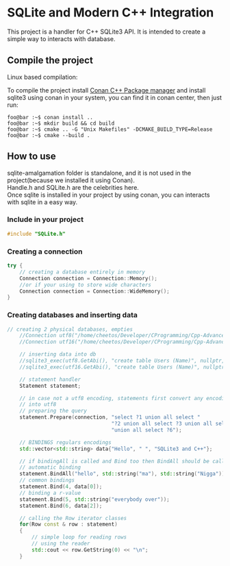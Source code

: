 # SQLite and Modern C++ Integration

This project is a handler for C++ SQLite3 API. It is intended to create a simple way to interacts with database.

## Compile the project
Linux based compilation:

To compile the project install [Conan C++ Package manager](http://conan.io) and install sqlite3 using conan in your system, you can find it in conan center,
then just run:
```console
foo@bar :~$ conan install ..
foo@bar :~$ mkdir build && cd build
foo@bar :~$ cmake .. -G "Unix Makefiles" -DCMAKE_BUILD_TYPE=Release
foo@bar :~$ cmake --build .
``` 

## How to use
sqlite-amalgamation folder is standalone, and it is not used in the project(because we installed it using Conan).\
Handle.h and SQLite.h are the celebrities here.\
Once sqlite is installed in your project by using conan, you can interacts with sqlite in a easy way.

### Include in your project

```C++
#include "SQLite.h"
```

### Creating a connection

```C++
try {
    // creating a database entirely in memory
    Connection connection = Connection::Memory();
    //or if your using to store wide characters 
    Connection connection = Connection::WideMemory();
}
```

### Creating databases and inserting data

```C++
// creating 2 physical databases, empties
    //Connection utf8("/home/cheetos/Developer/CProgramming/Cpp-AdvancedTopics/SQLiteInteraction/utf8database.db");
    //Connection utf16("/home/cheetos/Developer/CProgramming/Cpp-AdvancedTopics/SQLiteInteraction/utf16database.db");

    // inserting data into db
    //sqlite3_exec(utf8.GetAbi(), "create table Users (Name)", nullptr, nullptr, nullptr);
    //sqlite3_exec(utf16.GetAbi(), "create table Users (Name)", nullptr, nullptr, nullptr);

    // statement handler
    Statement statement;

    // in case not a utf8 encoding, statements first convert any encoding type
    // into utf8
    // preparing the query
    statement.Prepare(connection, "select ?1 union all select "
                                  "?2 union all select ?3 union all select ?4 union all select ?5"
                                  "union all select ?6");

    // BINDINGS regulars encodings
    std::vector<std::string> data{"Hello", " ", "SQLite3 and C++"};

    // if bindingAll is called and Bind too then BindAll should be called first
    // automatic binding
    statement.BindAll("hello", std::string("ma"), std::string("Nigga"));
    // common bindings
    statement.Bind(4, data[0]);
    // binding a r-value
    statement.Bind(5, std::string("everybody over"));
    statement.Bind(6, data[2]);

    // calling the Row iterator classes
    for(Row const & row : statement)
    {
        // simple loop for reading rows
        // using the reader
        std::cout << row.GetString(0) << "\n";
    }
```